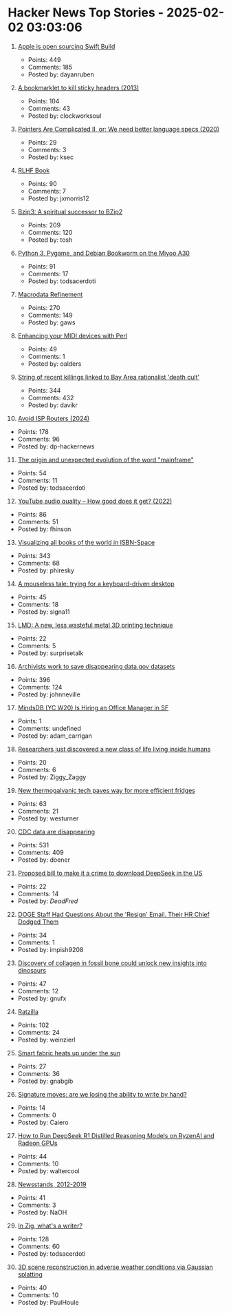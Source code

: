 # Hacker News Top Stories - 2025-02-02 03:03:06

1. [Apple is open sourcing Swift Build](https://www.swift.org/blog/the-next-chapter-in-swift-build-technologies/)
   - Points: 449
   - Comments: 185
   - Posted by: dayanruben

2. [A bookmarklet to kill sticky headers (2013)](https://alisdair.mcdiarmid.org/kill-sticky-headers/)
   - Points: 104
   - Comments: 43
   - Posted by: clockworksoul

3. [Pointers Are Complicated II, or: We need better language specs (2020)](https://www.ralfj.de/blog/2020/12/14/provenance.html)
   - Points: 29
   - Comments: 3
   - Posted by: ksec

4. [RLHF Book](https://rlhfbook.com/)
   - Points: 90
   - Comments: 7
   - Posted by: jxmorris12

5. [Bzip3: A spiritual successor to BZip2](https://github.com/kspalaiologos/bzip3)
   - Points: 209
   - Comments: 120
   - Posted by: tosh

6. [Python 3, Pygame, and Debian Bookworm on the Miyoo A30](https://www.jtolio.com/2025/02/py3-pygame-miyoo-a30/)
   - Points: 91
   - Comments: 17
   - Posted by: todsacerdoti

7. [Macrodata Refinement](https://lumon-industries.com/)
   - Points: 270
   - Comments: 149
   - Posted by: gaws

8. [Enhancing your MIDI devices with Perl](https://fuzzix.org/enhancing-midi-hardware-with-perl)
   - Points: 49
   - Comments: 1
   - Posted by: oalders

9. [String of recent killings linked to Bay Area rationalist 'death cult'](https://www.sfgate.com/bayarea/article/bay-area-death-cult-zizian-murders-20064333.php)
   - Points: 344
   - Comments: 432
   - Posted by: davikr

10. [Avoid ISP Routers (2024)](https://routersecurity.org/ISProuters.php)
   - Points: 178
   - Comments: 96
   - Posted by: dp-hackernews

11. [The origin and unexpected evolution of the word "mainframe"](https://www.righto.com/2025/02/origin-of-mainframe-term.html)
   - Points: 54
   - Comments: 11
   - Posted by: todsacerdoti

12. [YouTube audio quality – How good does it get? (2022)](https://www.audiomisc.co.uk/YouTube/SpotTheDifference.html)
   - Points: 86
   - Comments: 51
   - Posted by: fhinson

13. [Visualizing all books of the world in ISBN-Space](https://phiresky.github.io/blog/2025/visualizing-all-books-in-isbn-space/)
   - Points: 343
   - Comments: 68
   - Posted by: phiresky

14. [A mouseless tale: trying for a keyboard-driven desktop](https://lwn.net/Articles/1005332/)
   - Points: 45
   - Comments: 18
   - Posted by: signa11

15. [LMD: A new, less wasteful metal 3D printing technique](https://www.core77.com/posts/135194/LMD-A-New-Less-Wasteful-Metal-3D-Printing-Technique)
   - Points: 22
   - Comments: 5
   - Posted by: surprisetalk

16. [Archivists work to save disappearing data.gov datasets](https://www.404media.co/archivists-work-to-identify-and-save-the-thousands-of-datasets-disappearing-from-data-gov/)
   - Points: 396
   - Comments: 124
   - Posted by: johnneville

17. [MindsDB (YC W20) Is Hiring an Office Manager in SF](https://grnh.se/83c3fffa7us)
   - Points: 1
   - Comments: undefined
   - Posted by: adam_carrigan

18. [Researchers just discovered a new class of life living inside humans](https://bgr.com/science/researchers-just-discovered-an-entirely-new-class-of-life-living-inside-humans/)
   - Points: 20
   - Comments: 6
   - Posted by: Ziggy_Zaggy

19. [New thermogalvanic tech paves way for more efficient fridges](https://cosmosmagazine.com/science/chemistry/improved-fridge-technology/)
   - Points: 63
   - Comments: 21
   - Posted by: westurner

20. [CDC data are disappearing](https://www.theatlantic.com/health/archive/2025/01/cdc-dei-scientific-data/681531/)
   - Points: 531
   - Comments: 409
   - Posted by: doener

21. [Proposed bill to make it a crime to download DeepSeek in the US](https://www.congress.gov/bill/119th-congress/senate-bill/321/all-actions?s=3&r=1)
   - Points: 22
   - Comments: 14
   - Posted by: _DeadFred_

22. [DOGE Staff Had Questions About the 'Resign' Email. Their HR Chief Dodged Them](https://www.wired.com/story/doge-hr-elon-musk-resignation-fork-road-leaked-staff-meeting/)
   - Points: 34
   - Comments: 1
   - Posted by: impish9208

23. [Discovery of collagen in fossil bone could unlock new insights into dinosaurs](https://news.liverpool.ac.uk/2025/01/31/discovery-of-collagen-in-fossil-bone-could-unlock-new-insights-into-dinosaurs/)
   - Points: 47
   - Comments: 12
   - Posted by: gnufx

24. [Ratzilla](https://orhun.dev/ratzilla/demo/)
   - Points: 102
   - Comments: 24
   - Posted by: weinzierl

25. [Smart fabric heats up under the sun](https://uwaterloo.ca/news/media/smart-fabric-heats-under-sun)
   - Points: 27
   - Comments: 36
   - Posted by: gnabgib

26. [Signature moves: are we losing the ability to write by hand?](https://www.theguardian.com/news/2025/jan/21/signature-moves-are-we-losing-the-ability-to-write-by-hand)
   - Points: 14
   - Comments: 0
   - Posted by: Caiero

27. [How to Run DeepSeek R1 Distilled Reasoning Models on RyzenAI and Radeon GPUs](https://www.guru3d.com/story/amd-explains-how-to-run-deepseek-r1-distilled-reasoning-models-on-amd-ryzen-ai-and-radeon/)
   - Points: 44
   - Comments: 10
   - Posted by: waltercool

28. [Newsstands, 2012-2019](https://www.trevortraynor.com/newsstands)
   - Points: 41
   - Comments: 3
   - Posted by: NaOH

29. [In Zig, what's a writer?](https://www.openmymind.net/In-Zig-Whats-a-Writer/)
   - Points: 128
   - Comments: 60
   - Posted by: todsacerdoti

30. [3D scene reconstruction in adverse weather conditions via Gaussian splatting](https://arxiv.org/abs/2412.18862)
   - Points: 40
   - Comments: 10
   - Posted by: PaulHoule

